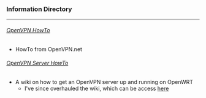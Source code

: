 ### Information Directory ###
---
###### [OpenVPN HowTo](OpenVPN%20HowTO.pdf) ######
  - HowTo from OpenVPN.net

###### [OpenVPN Server HowTo](OpenVPN%20Server%20HowTo%20(Streamlined)%20%5BOpenWrt%20Wiki%5D.pdf) ######
  - A wiki on how to get an OpenVPN server up and running on OpenWRT
    - I've since overhauled the wiki, which can be access [here](https://wiki.openwrt.org/doc/howto/openvpn-streamlined-server-setup)
 
